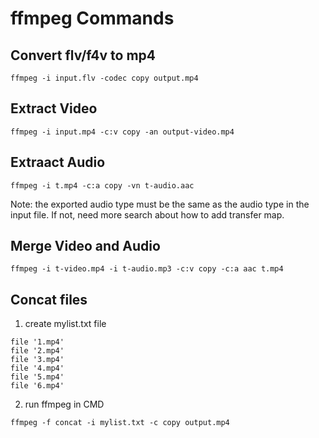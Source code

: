 # ffmpeg Commands

## Convert flv/f4v to mp4
```
ffmpeg -i input.flv -codec copy output.mp4
```

## Extract Video
```
ffmpeg -i input.mp4 -c:v copy -an output-video.mp4
```

## Extraact Audio
```
ffmpeg -i t.mp4 -c:a copy -vn t-audio.aac
```
Note: the exported audio type must be the same as the audio type in the input file. If not, need more search about how to add transfer map. 

## Merge Video and Audio
```
ffmpeg -i t-video.mp4 -i t-audio.mp3 -c:v copy -c:a aac t.mp4
```

## Concat files
1. create mylist.txt file
```
file '1.mp4'
file '2.mp4'
file '3.mp4'
file '4.mp4'
file '5.mp4'
file '6.mp4'
```
2. run ffmpeg in CMD
```
ffmpeg -f concat -i mylist.txt -c copy output.mp4
```